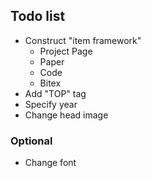 ## Todo list

- Construct "item framework"
    - Project Page
    - Paper
    - Code
    - Bitex
- Add "TOP" tag
- Specify year
- Change head image


### Optional

- Change font
